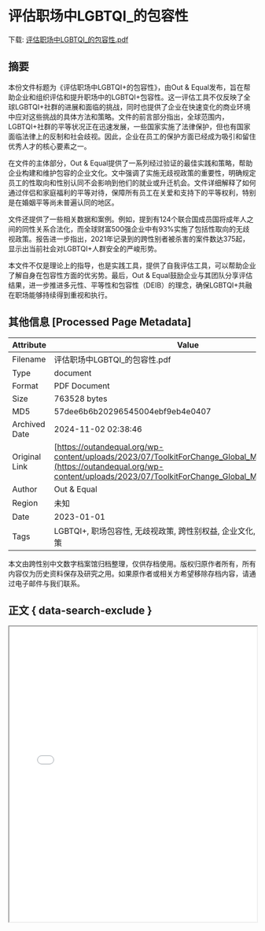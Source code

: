 # 评估职场中LGBTQI_的包容性

<!-- tcd_download_link -->
下载: <a href="../评估职场中LGBTQI_的包容性.pdf" download>评估职场中LGBTQI_的包容性.pdf</a>
<!-- tcd_download_link_end -->

## 摘要

<!-- tcd_abstract -->
本份文件标题为《评估职场中LGBTQI+的包容性》，由Out & Equal发布，旨在帮助企业和组织评估和提升职场中的LGBTQI+包容性。这一评估工具不仅反映了全球LGBTQI+社群的进展和面临的挑战，同时也提供了企业在快速变化的商业环境中应对这些挑战的具体方法和策略。文件的前言部分指出，全球范围内，LGBTQI+社群的平等状况正在迅速发展，一些国家实施了法律保护，但也有国家面临法律上的反制和社会歧视。因此，企业在员工的保护方面已经成为吸引和留住优秀人才的核心要素之一。

在文件的主体部分，Out & Equal提供了一系列经过验证的最佳实践和策略，帮助企业构建和维护包容的企业文化。文中强调了实施无歧视政策的重要性，明确规定员工的性取向和性别认同不会影响到他们的就业或升迁机会。文件详细解释了如何通过伴侣和家庭福利的平等对待，保障所有员工在关爱和支持下的平等权利，特别是在婚姻平等尚未普遍认同的地区。

文件还提供了一些相关数据和案例。例如，提到有124个联合国成员国将成年人之间的同性关系合法化，而全球财富500强企业中有93%实施了包括性取向的无歧视政策。报告进一步指出，2021年记录到的跨性别者被杀害的案件数达375起，显示出当前社会对LGBTQI+人群安全的严峻形势。

本文件不仅是理论上的指导，也是实践工具，提供了自我评估工具，可以帮助企业了解自身在包容性方面的优劣势。最后，Out & Equal鼓励企业与其团队分享评估结果，进一步推进多元性、平等性和包容性（DEIB）的理念，确保LGBTQI+共融在职场能够持续得到重视和执行。

<!-- tcd_abstract_end -->

## 其他信息 [Processed Page Metadata]

| Attribute       | Value                                  |
|-----------------|----------------------------------------|
| Filename        | 评估职场中LGBTQI_的包容性.pdf                             |
| Type            | document                                 |
| Format          | PDF Document                               |
| Size            | 763528 bytes                           |
| MD5             | 57dee6b6b20296545004ebf9eb4e0407                                  |
| Archived Date   | 2024-11-02 02:38:46                             |
| Original Link   | [https://outandequal.org/wp-content/uploads/2023/07/ToolkitForChange_Global_Mandarin_R61.pdf](https://outandequal.org/wp-content/uploads/2023/07/ToolkitForChange_Global_Mandarin_R61.pdf)                         |
| Author          | Out & Equal                               |
| Region          | 未知                               |
| Date            | 2023-01-01                                 |
| Tags            | LGBTQI+, 职场包容性, 无歧视政策, 跨性别权益, 企业文化, 社会变化, 法律政策                                 |

本文由跨性别中文数字档案馆归档整理，仅供存档使用。版权归原作者所有，所有内容仅为历史资料保存及研究之用。如果原作者或相关方希望移除存档内容，请通过电子邮件与我们联系。

## 正文 { data-search-exclude }

<!-- tcd_main_text -->
<iframe src="../评估职场中LGBTQI_的包容性.pdf" width="100%" height="600px">
    <p>无法显示PDF，请下载查看。</p>
</iframe>
<!-- tcd_main_text_end -->


